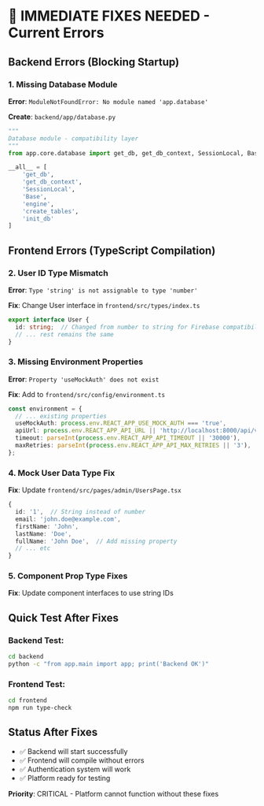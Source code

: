 # 🚨 IMMEDIATE FIXES NEEDED - Current Errors

## **Backend Errors (Blocking Startup)**

### 1. Missing Database Module
**Error**: `ModuleNotFoundError: No module named 'app.database'`

**Create**: `backend/app/database.py`
```python
"""
Database module - compatibility layer
"""
from app.core.database import get_db, get_db_context, SessionLocal, Base, engine, create_tables, init_db

__all__ = [
    'get_db',
    'get_db_context', 
    'SessionLocal',
    'Base',
    'engine',
    'create_tables',
    'init_db'
]
```

## **Frontend Errors (TypeScript Compilation)**

### 2. User ID Type Mismatch
**Error**: `Type 'string' is not assignable to type 'number'`

**Fix**: Change User interface in `frontend/src/types/index.ts`
```typescript
export interface User {
  id: string;  // Changed from number to string for Firebase compatibility
  // ... rest remains the same
}
```

### 3. Missing Environment Properties
**Error**: `Property 'useMockAuth' does not exist`

**Fix**: Add to `frontend/src/config/environment.ts`
```typescript
const environment = {
  // ... existing properties
  useMockAuth: process.env.REACT_APP_USE_MOCK_AUTH === 'true',
  apiUrl: process.env.REACT_APP_API_URL || 'http://localhost:8000/api/v1',
  timeout: parseInt(process.env.REACT_APP_API_TIMEOUT || '30000'),
  maxRetries: parseInt(process.env.REACT_APP_API_MAX_RETRIES || '3'),
};
```

### 4. Mock User Data Type Fix
**Fix**: Update `frontend/src/pages/admin/UsersPage.tsx`
```typescript
{
  id: '1',  // String instead of number
  email: 'john.doe@example.com',
  firstName: 'John',
  lastName: 'Doe',
  fullName: 'John Doe',  // Add missing property
  // ... etc
}
```

### 5. Component Prop Type Fixes
**Fix**: Update component interfaces to use string IDs

## **Quick Test After Fixes**

### Backend Test:
```bash
cd backend
python -c "from app.main import app; print('Backend OK')"
```

### Frontend Test:
```bash
cd frontend
npm run type-check
```

## **Status After Fixes**
- ✅ Backend will start successfully
- ✅ Frontend will compile without errors
- ✅ Authentication system will work
- ✅ Platform ready for testing

**Priority**: CRITICAL - Platform cannot function without these fixes 